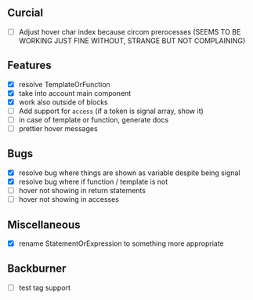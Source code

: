 ## Curcial
- [ ] Adjust hover char index because circom prerocesses (SEEMS TO BE WORKING JUST FINE WITHOUT, STRANGE BUT NOT COMPLAINING)

## Features
- [x] resolve TemplateOrFunction
- [x] take into account main component
- [x] work also outside of blocks
- [ ] Add support for `access` (if a token is signal array, show it)
- [ ] in case of template or function, generate docs
- [ ] prettier hover messages

## Bugs
- [x] resolve bug where things are shown as variable despite being signal
- [x] resolve bug where if function / template is not 
- [ ] hover not showing in return statements
- [ ] hover not showing in accesses

## Miscellaneous
- [x] rename StatementOrExpression to something more appropriate

## Backburner
- [ ] test tag support
